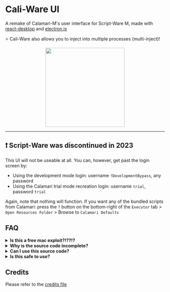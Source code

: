 <h1>Cali-Ware UI</h1>
<p>A remake of Calamari-M's user interface for Script-Ware M, made with <a href="https://reactdesktop.js.org">react-desktop</a> and <a href="https://www.electronjs.org/">electron.js</a></p>

⭐ Cali-Ware also allows you to inject into multiple processes (multi-inject)!

<center><img src="https://i.imgur.com/UHzbzLW.png" height="250"></img></center>

<hr>

<h2>❗ Script-Ware was discontinued in 2023</h2>
<p>This UI will not be useable at all. You can, however, get past the login screen by:</p>
<ul>
  <li>Using the development mode login: username <code>!DevelopmentBypass</code>, any password</li>
  <li>Using the Calamari trial mode recreation login: username <code>trial</code>, password <code>trial</code></li>
</ul>
<p>Again, note that nothing will function. If you want any of the bundled scripts from Calamari: press the <code>?</code> button on the bottom-right of the <code>Executor</code> tab > <code>Open Resources Folder</code> > Browse to <code>Calamari Defaults</code></p>

<h2>FAQ</h2>
<details>
  <summary><strong>Is this a free mac exploit?!??!?</strong></summary>
  <br>
  <h1>NO</h1> <p>This is an alternative UI for <a href="https://script-ware.com/m">Script-Ware M</a> written in Javascript. You'll need a SW-M account in order to use this.</p>
  <br>
</details>
<details>
  <summary><strong>Why is the source code incomplete?</strong></summary>
  <br>
  In order to comply with the requests of the Script-Ware team, any code taken from <a href="https://script-ware.com/m">Script-Ware M</a> or <a href="https://jellyfish.thelmgn.com/">Jellyfish 3</a> (with permission) should not be included in a public repository. However, you may download a fully functional macOS application from the <a href="https://github.com/Mars7383/Cali-Ware-UI/releases/">releases section</a> of this repository.
  <br>
</details>
<details>
  <summary><strong>Can I use this source code?</strong></summary>
  <br>
  Feel free to use any code from this repository as long as you credit the appropriate people mentioned <a href="CREDITS.md">here</a>. If you want to use code from Script-Ware M, you must contact <a href="https://github.com/theLMGN">theLMGN</a>.
  <br>
</details>
<details>
  <summary><strong>Is this safe to use?</strong></summary>
  <br>
  This is simply an alternative UI for Script-Ware M and doesn't send your credentials anywhere besides https://script-ware.com/ and the .DYLIB file downloaded by SW-M. Cali-Ware uses the same code for authentication as SW-M.
  <br>
</details>

<h2>Credits</h2>
Please refer to the <a href="CREDITS.md">credits file</a>
